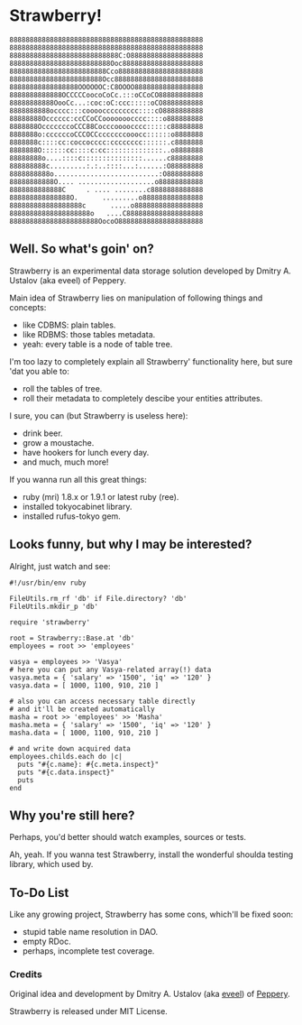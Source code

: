 # Strawberry!

    888888888888888888888888888888888888888888888888
    888888888888888888888888888888888888888888888888
    888888888888888888888888888C:O888888888888888888
    8888888888888888888888888Ooc88888888888888888888
    888888888888888888888888Cco888888888888888888888
    88888888888888888888888Occ8888888888888888888888
    88888888888888888OOOOOOC:C8OOOO88888888888888888
    8888888888888OCCCCCoocoCoCc.:::oCCoCO88888888888
    88888888888OooCc...:coc:oC:ccc:::::oCO8888888888
    8888888888occcc:::cooooccccccccc::::cO8888888888
    88888888Occcccc:ccCCoCCooooooocccc::::o888888888
    8888888OcccccccoCCC88Cocccoooocccc:::::c88888888
    8888888o:ccccccoCCCOCCcccccccooocc::::::o8888888
    8888888c::::cc:coccocccc:cccccccc::::::.c8888888
    8888888O::::::cc::::c:cc::::::::::::::..o8888888
    88888888o....::::c:::::::::::::::......c88888888
    888888888c.........:.:..::::...:......:O88888888
    8888888888o..........................:O888888888
    88888888888O.... ...................o88888888888
    8888888888888C     . .... ........c8888888888888
    888888888888888O.      .........o888888888888888
    888888888888888888c      .....o88888888888888888
    88888888888888888888o   ....C8888888888888888888
    8888888888888888888888OocoO888888888888888888888

## Well. So what's goin' on?

Strawberry is an experimental data storage solution
developed by Dmitry A. Ustalov (aka eveel) of Peppery.

Main idea of Strawberry lies on manipulation of
following things and concepts:

* like CDBMS: plain tables.
* like RDBMS: those tables metadata.
* yeah: every table is a node of table tree.

I'm too lazy to completely explain all Strawberry'
functionality here, but sure 'dat you able to:

* roll the tables of tree.
* roll their metadata to completely descibe your
entities attributes.

I sure, you can (but Strawberry is useless here):

* drink beer.
* grow a moustache.
* have hookers for lunch every day.
* and much, much more!

If you wanna run all this great things:

 * ruby (mri) 1.8.x or 1.9.1 or latest ruby (ree).
 * installed tokyocabinet library.
 * installed rufus-tokyo gem.

## Looks funny, but why I may be interested?

Alright, just watch and see:

    #!/usr/bin/env ruby

    FileUtils.rm_rf 'db' if File.directory? 'db'
    FileUtils.mkdir_p 'db'

    require 'strawberry'

    root = Strawberry::Base.at 'db'
    employees = root >> 'employees'

    vasya = employees >> 'Vasya'
    # here you can put any Vasya-related array(!) data
    vasya.meta = { 'salary' => '1500', 'iq' => '120' }
    vasya.data = [ 1000, 1100, 910, 210 ]

    # also you can access necessary table directly
    # and it'll be created automatically
    masha = root >> 'employees' >> 'Masha'
    masha.meta = { 'salary' => '1500', 'iq' => '120' }
    masha.data = [ 1000, 1100, 910, 210 ]

    # and write down acquired data
    employees.childs.each do |c|
      puts "#{c.name}: #{c.meta.inspect}"
      puts "#{c.data.inspect}"
      puts
    end

## Why you're still here?

Perhaps, you'd better should watch examples, sources
or tests.

Ah, yeah. If you wanna test Strawberry, install the
wonderful shoulda testing library, which used by.

## To-Do List

Like any growing project, Strawberry has some cons,
which'll be fixed soon:

 * stupid table name resolution in DAO.
 * empty RDoc.
 * perhaps, incomplete test coverage.

### Credits

Original idea and development
by Dmitry A. Ustalov (aka [eveel](http://www.eveel.ru/))
of [Peppery](http://www.peppery.me/).

Strawberry is released under MIT License.
